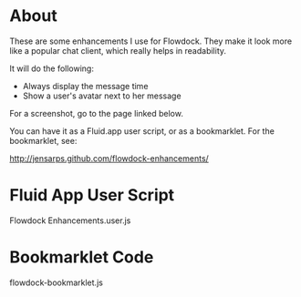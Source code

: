 About
===

These are some enhancements I use for Flowdock. They make it look more like
a popular chat client, which really helps in readability.

It will do the following:

* Always display the message time
* Show a user's avatar next to her message

For a screenshot, go to the page linked below.

You can have it as a Fluid.app user script, or as a bookmarklet. For the
bookmarklet, see:

http://jensarps.github.com/flowdock-enhancements/

Fluid App User Script
====

Flowdock Enhancements.user.js

Bookmarklet Code
===

flowdock-bookmarklet.js
